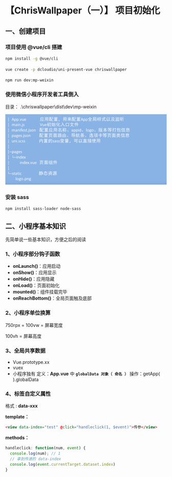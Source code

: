 # 【ChrisWallpaper（一）】 项目初始化

## 一、创建项目

### 项目使用 **@vue/cli** 搭建

```bash
npm install -g @vue/cli

vue create -p dcloudio/uni-present-vue chriswallpaper

npm run dev:mp-weixin
```

### 使用微信小程序开发者工具倒入

目录： .\chriswallpaper\dist\dev\mp-weixin

![tree](./img/tree.png)

### 安装 sass

```bash
npm install sass-loader node-sass
```

## 二、小程序基本知识

先简单说一些基本知识，方便之后的阅读

### 1、小程序部分钩子函数

- **onLaunch()**：应用启动
- **onShow()**：应用显示
- **onHide()**：应用隐藏
- **onLoad()**：页面初始化
- **mounted()**：组件挂载完毕
- **onReachBottom()**：全局页面触及底部

### 2、小程序单位换算

750rpx = 100vw = 屏幕宽度

100vh = 屏幕高度

### 3、全局共享数据

- Vue.prototype.xx
- vuex
- 小程序独有
  定义：**App.vue** 中 **`globalData 对象（ 命名 ）`**
  操作：getApp( ).globalData

### 4、标签自定义属性

格式 : **data-xxx**

**template：**

```html
<view data-index="test" @click="handleclick(1, $event)">传参</view>
```

**methods：**

```js
handleclick: function(num, event) {
  console.log(num); // 1
  // 拿到传递的 data-index
  console.log(event.currentTarget.dataset.index)
}
```
